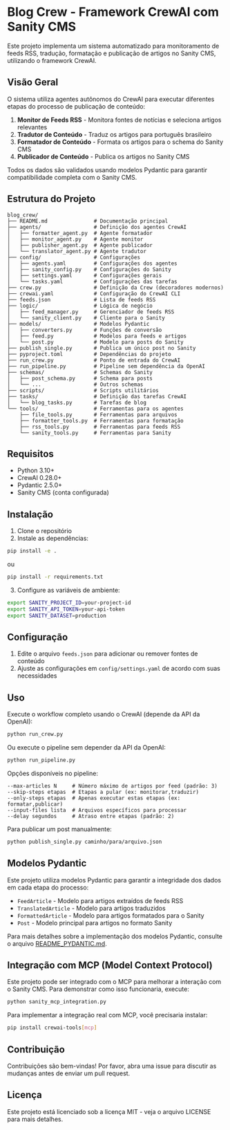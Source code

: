 # Blog Crew - Framework CrewAI com Sanity CMS

Este projeto implementa um sistema automatizado para monitoramento de feeds RSS, tradução, formatação e publicação de artigos no Sanity CMS, utilizando o framework CrewAI.

## Visão Geral

O sistema utiliza agentes autônomos do CrewAI para executar diferentes etapas do processo de publicação de conteúdo:

1. **Monitor de Feeds RSS** - Monitora fontes de notícias e seleciona artigos relevantes
2. **Tradutor de Conteúdo** - Traduz os artigos para português brasileiro
3. **Formatador de Conteúdo** - Formata os artigos para o schema do Sanity CMS
4. **Publicador de Conteúdo** - Publica os artigos no Sanity CMS

Todos os dados são validados usando modelos Pydantic para garantir compatibilidade completa com o Sanity CMS.

## Estrutura do Projeto

```
blog_crew/
├── README.md               # Documentação principal
├── agents/                 # Definição dos agentes CrewAI
│   ├── formatter_agent.py  # Agente formatador
│   ├── monitor_agent.py    # Agente monitor
│   ├── publisher_agent.py  # Agente publicador
│   └── translator_agent.py # Agente tradutor
├── config/                 # Configurações
│   ├── agents.yaml         # Configurações dos agentes
│   ├── sanity_config.py    # Configurações do Sanity
│   ├── settings.yaml       # Configurações gerais
│   └── tasks.yaml          # Configurações das tarefas
├── crew.py                 # Definição da Crew (decoradores modernos)
├── crewai.yaml             # Configuração do CrewAI CLI
├── feeds.json              # Lista de feeds RSS
├── logic/                  # Lógica de negócio
│   ├── feed_manager.py     # Gerenciador de feeds RSS
│   └── sanity_client.py    # Cliente para o Sanity
├── models/                 # Modelos Pydantic
│   ├── converters.py       # Funções de conversão
│   ├── feed.py             # Modelos para feeds e artigos
│   └── post.py             # Modelo para posts do Sanity
├── publish_single.py       # Publica um único post no Sanity
├── pyproject.toml          # Dependências do projeto
├── run_crew.py             # Ponto de entrada do CrewAI
├── run_pipeline.py         # Pipeline sem dependência da OpenAI
├── schemas/                # Schemas do Sanity
│   ├── post_schema.py      # Schema para posts
│   └── ...                 # Outros schemas
├── scripts/                # Scripts utilitários
├── tasks/                  # Definição das tarefas CrewAI
│   └── blog_tasks.py       # Tarefas de blog
└── tools/                  # Ferramentas para os agentes
    ├── file_tools.py       # Ferramentas para arquivos
    ├── formatter_tools.py  # Ferramentas para formatação
    ├── rss_tools.py        # Ferramentas para feeds RSS
    └── sanity_tools.py     # Ferramentas para Sanity
```

## Requisitos

- Python 3.10+
- CrewAI 0.28.0+
- Pydantic 2.5.0+
- Sanity CMS (conta configurada)

## Instalação

1. Clone o repositório
2. Instale as dependências:

```bash
pip install -e .
```

ou

```bash
pip install -r requirements.txt
```

3. Configure as variáveis de ambiente:

```bash
export SANITY_PROJECT_ID=your-project-id
export SANITY_API_TOKEN=your-api-token
export SANITY_DATASET=production
```

## Configuração

1. Edite o arquivo `feeds.json` para adicionar ou remover fontes de conteúdo
2. Ajuste as configurações em `config/settings.yaml` de acordo com suas necessidades

## Uso

Execute o workflow completo usando o CrewAI (depende da API da OpenAI):

```bash
python run_crew.py
```

Ou execute o pipeline sem depender da API da OpenAI:

```bash
python run_pipeline.py
```

Opções disponíveis no pipeline:

```
--max-articles N     # Número máximo de artigos por feed (padrão: 3)
--skip-steps etapas  # Etapas a pular (ex: monitorar,traduzir)
--only-steps etapas  # Apenas executar estas etapas (ex: formatar,publicar)
--input-files lista  # Arquivos específicos para processar
--delay segundos     # Atraso entre etapas (padrão: 2)
```

Para publicar um post manualmente:

```bash
python publish_single.py caminho/para/arquivo.json
```

## Modelos Pydantic

Este projeto utiliza modelos Pydantic para garantir a integridade dos dados em cada etapa do processo:

- `FeedArticle` - Modelo para artigos extraídos de feeds RSS
- `TranslatedArticle` - Modelo para artigos traduzidos
- `FormattedArticle` - Modelo para artigos formatados para o Sanity
- `Post` - Modelo principal para artigos no formato Sanity

Para mais detalhes sobre a implementação dos modelos Pydantic, consulte o arquivo [README_PYDANTIC.md](./README_PYDANTIC.md).

## Integração com MCP (Model Context Protocol)

Este projeto pode ser integrado com o MCP para melhorar a interação com o Sanity CMS. Para demonstrar como isso funcionaria, execute:

```bash
python sanity_mcp_integration.py
```

Para implementar a integração real com MCP, você precisaria instalar:

```bash
pip install crewai-tools[mcp]
```

## Contribuição

Contribuições são bem-vindas! Por favor, abra uma issue para discutir as mudanças antes de enviar um pull request.

## Licença

Este projeto está licenciado sob a licença MIT - veja o arquivo LICENSE para mais detalhes.